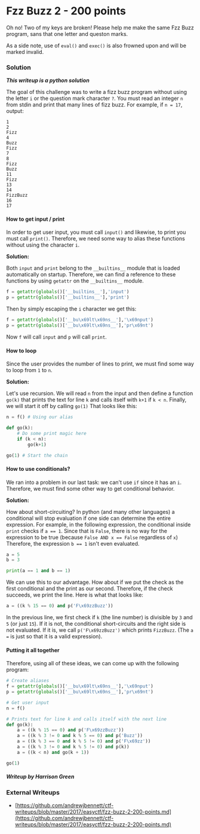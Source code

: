 # Fzz Buzz 2 - 200 points

Oh no! Two of my keys are broken! Please help me make the same Fzz Buzz program, sans that one letter and queston marks.

As a side note, use of `eval()` and `exec()` is also frowned upon and will be marked invalid.

### Solution

***This writeup is a python solution***

The goal of this challenge was to write a fizz buzz program without using the letter `i` or the question mark character `?`. You must read an integer `n` from stdin and print that many lines of fizz buzz. For example, if `n = 17`, output:

```
1
2
Fizz
4
Buzz
Fizz
7
8
Fizz
Buzz
11
Fizz
13
14
FizzBuzz
16
17
```

#### How to get input / print

In order to get user input, you must call `input()` and likewise, to print you must call `print()`. Therefore, we need some way to alias these functions without using the character `i`.

**Solution:**

Both `input` and `print` belong to the `__builtins__` module that is loaded automatically on startup. Therefore, we can find a reference to these functions by using `getattr` on the `__builtins__` module.

```python
f = getattr(globals()['__builtins__'],'input')
p = getattr(globals()['__builtins__'],'print')
```

Then by simply escaping the `i` character we get this:

```python
f = getattr(globals()['__bu\x69lt\x69ns__'],'\x69nput')
p = getattr(globals()['__bu\x69lt\x69ns__'],'pr\x69nt')
```

Now `f` will call `input` and `p` will call `print`.

#### How to loop

Since the user provides the number of lines to print, we must find some way to loop from `1` to `n`.

**Solution:**

Let's use recursion. We will read `n` from the input and then define a function `go(k)` that prints the text for line `k` and calls itself with `k+1` if `k < n`. Finally, we will start it off by calling `go(1)` That looks like this:

```python
n = f() # Using our alias

def go(k):
	# Do some print magic here
	if (k < n):
		go(k+1)

go(1) # Start the chain
```

#### How to use conditionals?

We ran into a problem in our last task: we can't use `if` since it has an `i`. Therefore, we must find some other way to get conditional behavior.

**Solution:**

How about short-circuiting? In python (and many other languages) a conditional will stop evaluation if one side can determine the entire expression. For example, in the following expression, the conditional inside `print` checks if `a == 1`. Since that is `False`, there is no way for the expression to be true (because `False AND x == False` regardless of `x`) Therefore, the expression `b == 1` isn't even evaluated.

```python
a = 5
b = 3

print(a == 1 and b == 1)
```

We can use this to our advantage. How about if we put the check as the first conditional and the print as our second. Therefore, if the check succeeds, we print the line. Here is what that looks like:

```python
a = ((k % 15 == 0) and p('F\x69zzBuzz'))
```

In the previous line, we first check if `k` (the line number) is divisible by `3` and `5` (or just `15`). If it is not, the conditional short-circuits and the right side is not evaluated. If it is, we call `p('F\x69zzBuzz')` which prints `FizzBuzz`. (The `a =` is just so that it is a valid expression).

#### Putting it all together

Therefore, using all of these ideas, we can come up with the following program:

```python
# Create aliases
f = getattr(globals()['__bu\x69lt\x69ns__'],'\x69nput')
p = getattr(globals()['__bu\x69lt\x69ns__'],'pr\x69nt')

# Get user input
n = f()

# Prints text for line k and calls itself with the next line
def go(k):
	a = ((k % 15 == 0) and p('F\x69zzBuzz'))
	a = ((k % 3 != 0 and k % 5 == 0) and p('Buzz'))
	a = ((k % 3 == 0 and k % 5 != 0) and p('F\x69zz'))
	a = ((k % 3 != 0 and k % 5 != 0) and p(k))
	a = ((k < n) and go(k + 1))

go(1)
```

##### Writeup by Harrison Green

### External Writeups

* [https://github.com/andrewjbennett/ctf-writeups/blob/master/2017/easyctf/fzz-buzz-2-200-points.md](https://github.com/andrewjbennett/ctf-writeups/blob/master/2017/easyctf/fzz-buzz-2-200-points.md)
